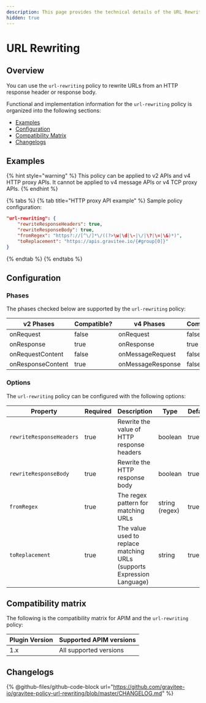 ```yaml
---
description: This page provides the technical details of the URL Rewriting policy
hidden: true
---
```


# URL Rewriting

## Overview

You can use the `url-rewriting` policy to rewrite URLs from an HTTP response header or response body.

Functional and implementation information for the `url-rewriting` policy is organized into the following sections:

* [Examples](url-rewriting.md#examples)
* [Configuration](url-rewriting.md#configuration)
* [Compatibility Matrix](url-rewriting.md#compatibility-matrix)
* [Changelogs](url-rewriting.md#changelogs)

## Examples

{% hint style="warning" %}
This policy can be applied to v2 APIs and v4 HTTP proxy APIs. It cannot be applied to v4 message APIs or v4 TCP proxy APIs.
{% endhint %}

{% tabs %}
{% tab title="HTTP proxy API example" %}
Sample policy configuration:

```json
"url-rewriting": {
    "rewriteResponseHeaders": true,
    "rewriteResponseBody": true,
    "fromRegex": "https?://[^\/]*\/((?>\w|\d|\-|\/|\?|\=|\&)*)",
    "toReplacement": "https://apis.gravitee.io/{#group[0]}"
}
```
{% endtab %}
{% endtabs %}

## Configuration

### Phases

The phases checked below are supported by the `url-rewriting` policy:

<table data-full-width="false"><thead><tr><th width="202">v2 Phases</th><th width="139" data-type="checkbox">Compatible?</th><th width="198">v4 Phases</th><th data-type="checkbox">Compatible?</th></tr></thead><tbody><tr><td>onRequest</td><td>false</td><td>onRequest</td><td>false</td></tr><tr><td>onResponse</td><td>true</td><td>onResponse</td><td>true</td></tr><tr><td>onRequestContent</td><td>false</td><td>onMessageRequest</td><td>false</td></tr><tr><td>onResponseContent</td><td>true</td><td>onMessageResponse</td><td>false</td></tr></tbody></table>

### Options

The `url-rewriting` policy can be configured with the following options:

<table><thead><tr><th width="272">Property</th><th data-type="checkbox">Required</th><th width="226">Description</th><th width="136">Type</th><th>Default</th></tr></thead><tbody><tr><td><code>rewriteResponseHeaders</code></td><td>true</td><td>Rewrite the value of HTTP response headers</td><td>boolean</td><td>true</td></tr><tr><td><code>rewriteResponseBody</code></td><td>true</td><td>Rewrite the HTTP response body</td><td>boolean</td><td>true</td></tr><tr><td><code>fromRegex</code></td><td>true</td><td>The regex pattern for matching URLs</td><td>string (regex)</td><td>true</td></tr><tr><td><code>toReplacement</code></td><td>true</td><td>The value used to replace matching URLs (supports Expression Language)</td><td>string</td><td>true</td></tr></tbody></table>

## Compatibility matrix

The following is the compatibility matrix for APIM and the `url-rewriting` policy:

<table data-full-width="false"><thead><tr><th>Plugin Version</th><th>Supported APIM versions</th></tr></thead><tbody><tr><td>1.x</td><td>All supported versions</td></tr></tbody></table>

## Changelogs

{% @github-files/github-code-block url="https://github.com/gravitee-io/gravitee-policy-url-rewriting/blob/master/CHANGELOG.md" %}
